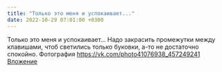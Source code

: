 ```yaml
---
title: "Только это меня и успокаивает..."
date: 2022-10-29 07:01:00 +0300
---
```


Только это меня и успокаивает...
Надо закрасить промежутки между клавишами, чтоб светились только буковки, а-то не достаточно спокойно.
Фотография
<a class="vk-attach" href="https://vk.com/photo41076938_457249241">https://vk.com/photo41076938_457249241</a>
<a class="vk-attach" href="https://vk.com/photo41076938_457249241">Вложение</a>
